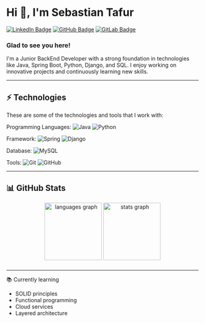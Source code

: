 # Hi 👋, I'm Sebastian Tafur

[![LinkedIn Badge](https://img.shields.io/badge/linkedin-%231E77B5.svg?&style=for-the-badge&logo=linkedin&logoColor=white)](https://linkedin.com/in/sebastian-tafur)
[![GitHub Badge](https://img.shields.io/badge/github-%2324292e.svg?&style=for-the-badge&logo=github&logoColor=white)](https://github.com/tafursj17)
[![GitLab Badge](https://img.shields.io/badge/gitlab-330F63.svg?&style=for-the-badge&logo=gitlab&logoColor=white)](https://gitlab.com/tafursj)

### Glad to see you here!  
I'm a Junior BackEnd Developer with a strong foundation in technologies like Java, Spring Boot, Python, Django, and SQL. I enjoy working on innovative projects and continuously learning new skills.

---
## ⚡ Technologies

These are some of the technologies and tools that I work with:

Programming Languages: 
![Java](https://img.shields.io/badge/-Java-F44336?style=flat-square&logo=java&logoColor=white)
![Python](https://img.shields.io/badge/-Python-3776AB?style=flat-square&logo=python&logoColor=white)

Framework: 
![Spring](https://img.shields.io/badge/-Spring-6DB33F?style=flat-square&logo=spring&logoColor=white)
![Django](https://img.shields.io/badge/-Django-092E20?style=flat-square&logo=django&logoColor=white)

Database: 
![MySQL](https://img.shields.io/badge/-MySQL-4479A1?style=flat-square&logo=mysql&logoColor=white)

Tools: 
![Git](https://img.shields.io/badge/-Git-black?style=flat-square&logo=git)
![GitHub](https://img.shields.io/badge/-GitHub-181717?style=flat-square&logo=github)

---

## 📊 GitHub Stats

<div align="center">
  <img src="https://github-readme-stats.vercel.app/api/top-langs?username=tafursj17&locale=en&hide_title=false&layout=compact&card_width=320&langs_count=5&theme=dracula&hide_border=false&order=2" height="150" alt="languages graph"  />
  <img src="https://github-readme-stats.vercel.app/api?username=tafursj17&hide_title=false&hide_rank=false&show_icons=true&include_all_commits=true&count_private=true&disable_animations=false&theme=dracula&locale=en&hide_border=false&order=1" height="150" alt="stats graph"  />
</div>

###

---

📚 Currently learning

- SOLID principles
- Functional programming
- Cloud services
- Layered architecture

